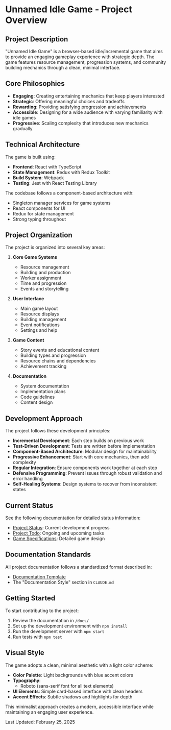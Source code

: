 # Unnamed Idle Game - Project Overview

## Project Description

"Unnamed Idle Game" is a browser-based idle/incremental game that aims to provide an engaging gameplay experience with strategic depth. The game features resource management, progression systems, and community building mechanics through a clean, minimal interface.

## Core Philosophies

- **Engaging**: Creating entertaining mechanics that keep players interested
- **Strategic**: Offering meaningful choices and tradeoffs
- **Rewarding**: Providing satisfying progression and achievements
- **Accessible**: Designing for a wide audience with varying familiarity with idle games
- **Progressive**: Scaling complexity that introduces new mechanics gradually

## Technical Architecture

The game is built using:
- **Frontend**: React with TypeScript
- **State Management**: Redux with Redux Toolkit
- **Build System**: Webpack
- **Testing**: Jest with React Testing Library

The codebase follows a component-based architecture with:
- Singleton manager services for game systems
- React components for UI
- Redux for state management
- Strong typing throughout

## Project Organization

The project is organized into several key areas:

1. **Core Game Systems**
   - Resource management
   - Building and production
   - Worker assignment
   - Time and progression
   - Events and storytelling

2. **User Interface**
   - Main game layout
   - Resource displays
   - Building management
   - Event notifications
   - Settings and help

3. **Game Content**
   - Story events and educational content
   - Building types and progression
   - Resource chains and dependencies
   - Achievement tracking

4. **Documentation**
   - System documentation
   - Implementation plans
   - Code guidelines
   - Content design

## Development Approach

The project follows these development principles:

- **Incremental Development**: Each step builds on previous work
- **Test-Driven Development**: Tests are written before implementation
- **Component-Based Architecture**: Modular design for maintainability
- **Progressive Enhancement**: Start with core mechanics, then add complexity
- **Regular Integration**: Ensure components work together at each step
- **Defensive Programming**: Prevent issues through robust validation and error handling
- **Self-Healing Systems**: Design systems to recover from inconsistent states

## Current Status

See the following documentation for detailed status information:
- [Project Status](/docs/project/status.md): Current development progress
- [Project Todo](/docs/project/todo.md): Ongoing and upcoming tasks
- [Game Specifications](/docs/game-specs/final-game-specification.md): Detailed game design

## Documentation Standards

All project documentation follows a standardized format described in:
- [Documentation Template](/docs/project/documentation-template.md)
- The "Documentation Style" section in `CLAUDE.md`

## Getting Started

To start contributing to the project:
1. Review the documentation in `/docs/`
2. Set up the development environment with `npm install`
3. Run the development server with `npm start`
4. Run tests with `npm test`

## Visual Style

The game adopts a clean, minimal aesthetic with a light color scheme:

- **Color Palette**: Light backgrounds with blue accent colors
- **Typography**: 
  - Roboto (sans-serif font for all text elements)
- **UI Elements**: Simple card-based interface with clean headers
- **Accent Effects**: Subtle shadows and highlights for depth

This minimalist approach creates a modern, accessible interface while maintaining an engaging user experience.

Last Updated: February 25, 2025